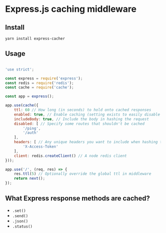 # Express.js caching middleware

## Install

`yarn install express-cacher`

## Usage

```js

'use strict';

const express = require('express');
const redis = require('redis');
const cache = require('cache');

const app = express();

app.use(cache({
	ttl: 60 // How long (in seconds) to hold onto cached responses
	enabled: true, // Enable caching (setting exists to easily disable in specific environments)
	includeBody: true, // Include the body in hashing the request
	disabled: [ // Specify some routes that shouldn't be cached
		'/ping',
		'/auth'
	],
	headers: [ // Any unique headers you want to include when hashing the request
		'X-Access-Token'
	],
	client: redis.createClient() // A node redis client
}));

app.use('/', (req, res) => {
	res.ttl(5) // Optionally override the global ttl in middleware
	return next();
});

```

## What Express response methods are cached?

* `.set()`
* `.send()`
* `.json()`
* `.status()`
